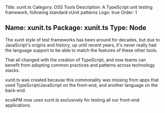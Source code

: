 ﻿Title: xunit.ts
Category: OSS Tools
Description: A TypeScript unit testing framework, following standard xUnit patterns
Logo: true
Order: 1

Name: xunit.ts
Package: xunit.ts
Type: Node
---

The xunit style of test frameworks has been around for decades, but due to JavaScript's origins and history, up until recent years, it's never really had the language support to be able to match the features of these other tools.

That all changed with the creation of TypeScript, and now teams can benefit from adopting common practices and patterns across technology stacks.

xunit.ts was created because this commonality was missing from apps that used TypeScript/JavaScript on the front-end, and another language on the back-end.

ecoAPM now uses xunit.ts exclusively for testing all our front-end applications.